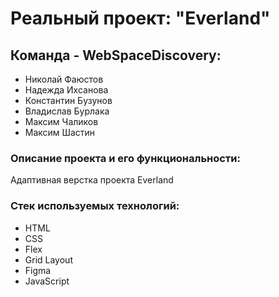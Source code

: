# Реальный проект: "Everland"

## Команда - WebSpaceDiscovery:
* Николай Фаюстов
* Надежда Ихсанова
* Константин Бузунов
* Владислав Бурлака
* Максим Чаликов
* Максим Шастин

### Описание проекта и его функциональности:
Адаптивная верстка проекта Everland

### Стек используемых технологий:
* HTML
* CSS
* Flex
* Grid Layout
* Figma
* JavaScript